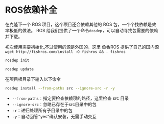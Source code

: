 # ROS依赖补全

在克隆下一个 ROS 项目，这个项目还会依赖其他的 ROS 包，一个个找依赖是效率极低的做法。 ROS 给我们提供了一个命令`dosdep`，可以自动寻找包需要的依赖并下载。

初次使用需要初始化,不过使用的源是外国的，这里 鱼香ROS 提供了自己的国内源`wget http://fishros.com/install -O fishros && . fishros`
 
```bash
rosdep init

rosdep update

```

在项目根目录下输入以下命令

```bash
rosdep install --from-paths src --ignore-src -r -y
```

- `--from-paths`：指定要检查依赖项的路径，这里检查 src 目录
- `--ignore-src`：忽略已存在于src目录中的包
- `-r`：递归处理所有子目录中的包
- `-y`：自动回答"yes"确认安装，无需手动交互
